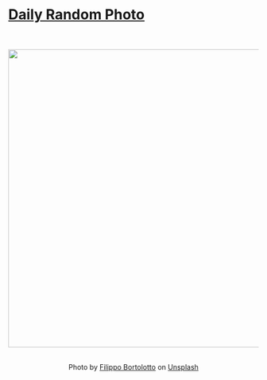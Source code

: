 # [Daily Random Photo](https://www.dailyrandomphoto.com/)

<div align="center">
  <br>
  <br>
  <a href="https://www.dailyrandomphoto.com/p/2021/2021-04-01/"><img src="https://images.unsplash.com/photo-1615726244940-a923cec9a0f5?crop=entropy&cs=tinysrgb&fit=max&fm=jpg&ixid=Mnw3NzUwOHwwfDF8cmFuZG9tfHx8fHx8fHx8MTYxNzIzNTQwMQ&ixlib=rb-1.2.1&q=80&w=1080" width="600px"></a>
  <br>
  <br>
  <p class="has-text-grey">Photo by <a href="https://unsplash.com/@f171pp0?utm_source=Daily%20Random%20Photo&amp;utm_medium=referral" target="_blank" rel="noopener noreferrer">Filippo Bortolotto</a> on <a href="https://unsplash.com/photos/g8aGsBf7iu4?utm_source=Daily%20Random%20Photo&amp;utm_medium=referral" target="_blank" rel="noopener noreferrer">Unsplash</a></p>
</div>
